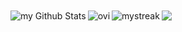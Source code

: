<p align="left">
  <img align="left" src="https://github-readme-stats.vercel.app/api?username=VagTsop&include_all_commits=true&count_private=true&show_icons=true&line_height=20&title_color=2B5BBD&margin_top= 20&icon_color=1124BB&text_color=A1A1A1&bg_color=0,000000,130F40" alt="my Github Stats" style="margin-top: 20px;" />
  <img align="left" src="https://github-readme-stats.vercel.app/api/top-langs?username=VagTsop&show_icons=true&locale=en&layout=compact&theme=chartreuse-dark" alt="ovi" style="margin-top: 20px;" />
  <img align="left" src="https://github-readme-streak-stats.herokuapp.com/?user=VagTsop&theme=tokyonight" alt="mystreak" style="margin-top: 20px;" />
  <img align="left" src="https://github-profile-trophy.vercel.app/?username=VagTsop&theme=juicyfresh&no-bg=true" style="margin-top: 20px;" />
</p>
